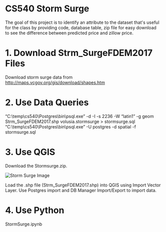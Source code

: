 # CS540 Storm Surge
The goal of this project is to identify an attribute to the dataset that's useful for the class by providing code, database table, zip file for easy download to see the difference between predicted price and zillow price.

# 1. Download Strm_SurgeFDEM2017 Files
Download storm surge data from http://maps.vcgov.org/gis/download/shapes.htm

# 2. Use Data Queries
“C:\temp\cs540\Postgres\bin\psql.exe” -d -I -s 2236 -W “latin1” -g geom Strm_SurgeFDEM2017.shp volusia.stormsurge > stormsurge.sql
“C:\temp\cs540\Postgres\bin\psql.exe” -U postgres -d spatial -f stormsurge.sql


# 3. Use QGIS
Download the Stormsurge.zip.

![Storm Surge Image](https://i.imgur.com/XVheBF3.png)


Load the .shp file (Strm_SurgeFDEM2017.shp) into QGIS using Import Vector Layer.
Use Postgres import and DB Manager Import/Export to import data.

# 4. Use Python
StormSurge.ipynb
